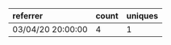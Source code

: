 | referrer          | count | uniques |
| :---------------- | :---- | :------ |
| 03/04/20 20:00:00 | 4     | 1       |